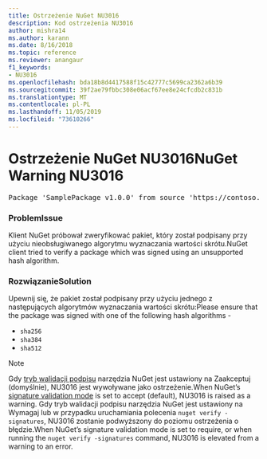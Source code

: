 ```yaml
---
title: Ostrzeżenie NuGet NU3016
description: Kod ostrzeżenia NU3016
author: mishra14
ms.author: karann
ms.date: 8/16/2018
ms.topic: reference
ms.reviewer: anangaur
f1_keywords:
- NU3016
ms.openlocfilehash: bda18b8d4417588f15c42777c5699ca2362a6b39
ms.sourcegitcommit: 39f2ae79fbbc308e06acf67ee8e24cfcdb2c831b
ms.translationtype: MT
ms.contentlocale: pl-PL
ms.lasthandoff: 11/05/2019
ms.locfileid: "73610266"
---
```

# <a name="nuget-warning-nu3016"></a><span data-ttu-id="105e1-103">Ostrzeżenie NuGet NU3016</span><span class="sxs-lookup"><span data-stu-id="105e1-103">NuGet Warning NU3016</span></span>

<pre>Package 'SamplePackage v1.0.0' from source 'https://contoso.com/index.json': The package hash uses an unsupported hash algorithm.</pre>

### <a name="issue"></a><span data-ttu-id="105e1-104">Problem</span><span class="sxs-lookup"><span data-stu-id="105e1-104">Issue</span></span>

<span data-ttu-id="105e1-105">Klient NuGet próbował zweryfikować pakiet, który został podpisany przy użyciu nieobsługiwanego algorytmu wyznaczania wartości skrótu.</span><span class="sxs-lookup"><span data-stu-id="105e1-105">NuGet client tried to verify a package which was signed using an unsupported hash algorithm.</span></span>


### <a name="solution"></a><span data-ttu-id="105e1-106">Rozwiązanie</span><span class="sxs-lookup"><span data-stu-id="105e1-106">Solution</span></span>

<span data-ttu-id="105e1-107">Upewnij się, że pakiet został podpisany przy użyciu jednego z następujących algorytmów wyznaczania wartości skrótu:</span><span class="sxs-lookup"><span data-stu-id="105e1-107">Please ensure that the package was signed  with one of the following hash algorithms -</span></span> 
* `sha256`
* `sha384`
* `sha512`


> [!Note]
> <span data-ttu-id="105e1-108">Gdy [tryb walidacji podpisu](https://docs.microsoft.com/nuget/consume-packages/installing-signed-packages#configure-package-signature-requirements) narzędzia NuGet jest ustawiony na Zaakceptuj (domyślnie), NU3016 jest wywoływane jako ostrzeżenie.</span><span class="sxs-lookup"><span data-stu-id="105e1-108">When NuGet’s [signature validation mode](https://docs.microsoft.com/nuget/consume-packages/installing-signed-packages#configure-package-signature-requirements) is set to accept (default), NU3016 is raised as a warning.</span></span> <span data-ttu-id="105e1-109">Gdy tryb walidacji podpisu narzędzia NuGet jest ustawiony na Wymagaj lub w przypadku uruchamiania polecenia `nuget verify -signatures`, NU3016 zostanie podwyższony do poziomu ostrzeżenia o błędzie.</span><span class="sxs-lookup"><span data-stu-id="105e1-109">When NuGet’s signature validation mode is set to require, or when running the `nuget verify -signatures` command, NU3016 is elevated from a warning to an error.</span></span> 